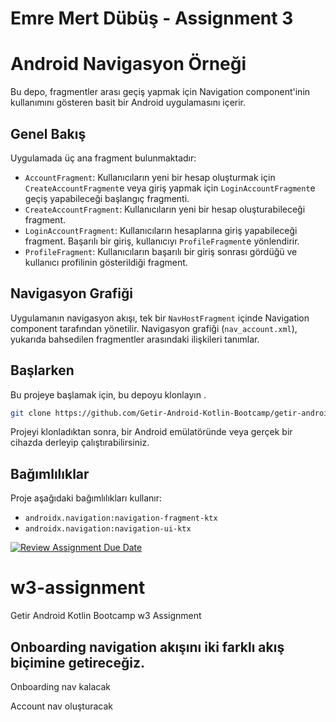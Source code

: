 # Emre Mert Dübüş - Assignment 3


# Android Navigasyon Örneği

Bu depo, fragmentler arası geçiş yapmak için Navigation component'inin kullanımını gösteren basit bir Android uygulamasını içerir.

## Genel Bakış

Uygulamada üç ana fragment bulunmaktadır:
- `AccountFragment`: Kullanıcıların yeni bir hesap oluşturmak için `CreateAccountFragment`e veya giriş yapmak için `LoginAccountFragment`e geçiş yapabileceği başlangıç fragmenti.
- `CreateAccountFragment`: Kullanıcıların yeni bir hesap oluşturabileceği fragment.
- `LoginAccountFragment`: Kullanıcıların hesaplarına giriş yapabileceği fragment. Başarılı bir giriş, kullanıcıyı `ProfileFragment`e yönlendirir.
- `ProfileFragment`: Kullanıcıların başarılı bir giriş sonrası gördüğü ve kullanıcı profilinin gösterildiği fragment.

## Navigasyon Grafiği

Uygulamanın navigasyon akışı, tek bir `NavHostFragment` içinde Navigation component tarafından yönetilir. Navigasyon grafiği (`nav_account.xml`), yukarıda bahsedilen fragmentler arasındaki ilişkileri tanımlar.

## Başlarken

Bu projeye başlamak için, bu depoyu klonlayın .

```bash
git clone https://github.com/Getir-Android-Kotlin-Bootcamp/getir-android-kotlin-bootcamp-w3-assignment-EmreMertD.git
```

Projeyi klonladıktan sonra, bir Android emülatöründe veya gerçek bir cihazda derleyip çalıştırabilirsiniz.

## Bağımlılıklar

Proje aşağıdaki bağımlılıkları kullanır:
- `androidx.navigation:navigation-fragment-ktx`
- `androidx.navigation:navigation-ui-ktx`


[![Review Assignment Due Date](https://classroom.github.com/assets/deadline-readme-button-24ddc0f5d75046c5622901739e7c5dd533143b0c8e959d652212380cedb1ea36.svg)](https://classroom.github.com/a/USlt-hrg)
# w3-assignment
Getir Android Kotlin Bootcamp w3 Assignment

## Onboarding navigation akışını iki farklı akış biçimine getireceğiz. 
Onboarding nav kalacak

Account nav oluşturacak


